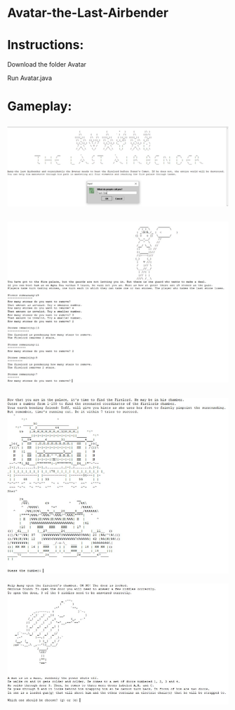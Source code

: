 # Avatar-the-Last-Airbender

# Instructions:

Download the folder Avatar
<p> </p>

Run Avatar.java

# Gameplay:
![Gameplay](avataropen.JPG?raw=true "")
-------------------------------------------------
![Gameplay](agnikai.JPG?raw=true "")
-------------------------------------------------
![Gameplay](guessing.JPG?raw=true "")
-------------------------------------------------
![Gameplay](balloon.JPG?raw=true "")
